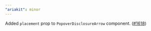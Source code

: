 ```yaml
---
"ariakit": minor
---
```


Added `placement` prop to `PopoverDisclosureArrow` component. ([#1618](https://github.com/ariakit/ariakit/pull/1618))
